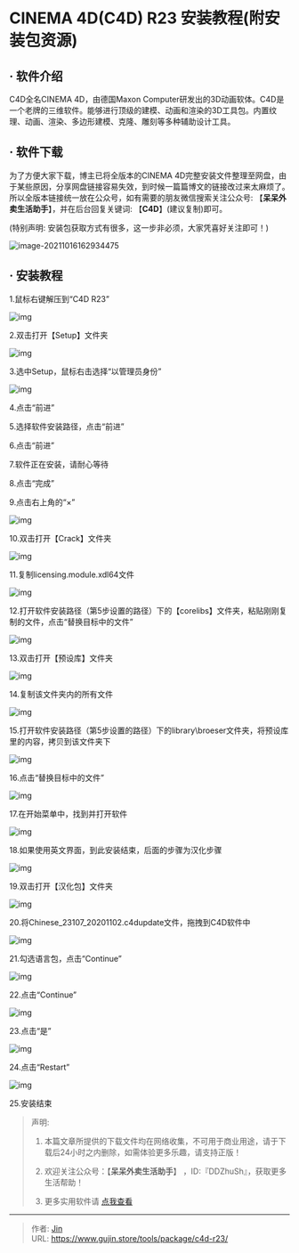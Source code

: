 # CINEMA 4D(C4D) R23 安装教程(附安装包资源)


## · 软件介绍
C4D全名CINEMA 4D，由德国Maxon Computer研发出的3D动画软体。C4D是一个老牌的三维软件。能够进行顶级的建模、动画和渲染的3D工具包。内置纹理、动画、渲染、多边形建模、克隆、雕刻等多种辅助设计工具。

## · 软件下载
为了方便大家下载，博主已将全版本的CINEMA 4D完整安装文件整理至网盘，由于某些原因，分享网盘链接容易失效，到时候一篇篇博文的链接改过来太麻烦了。所以全版本链接统一放在公众号，如有需要的朋友微信搜索关注公众号: 【**呆呆外卖生活助手**】，并在后台回复关键词: 【**C4D**】(建议复制)即可。

(特别声明: 安装包获取方式有很多，这一步非必须，大家凭喜好关注即可！)

![image-20211016162934475](https://img.gujin.store/img/image-20211016162934475.png)

## · 安装教程

1.鼠标右键解压到“C4D R23”

![img](https://img.gujin.store/img/v2-7d78b466f95ae509710b2f4285e70657_720w.png)

2.双击打开【Setup】文件夹

![img](https://img.gujin.store/img/v2-e13d87f2db1aa15c26279f0a7afe6d18_720w.png)

3.选中Setup，鼠标右击选择“以管理员身份”

![img](https://img.gujin.store/img/v2-6bacaf1a1f4a211d2545f3bdc38a9343_720w.png)

4.点击“前进”

5.选择软件安装路径，点击“前进”

6.点击“前进”

7.软件正在安装，请耐心等待

8.点击“完成”

9.点击右上角的“×”

![img](https://img.gujin.store/img/v2-76819dffde20ea5ce15317705036b96a_720w.png)

10.双击打开【Crack】文件夹

![img](https://img.gujin.store/img/v2-0c9625ed66703ce83528d4e7e1eb39a5_720w.png)

11.复制licensing.module.xdl64文件

![img](https://img.gujin.store/img/v2-1977a895a84b8e858d457b52dfd91f1b_720w.png)

12.打开软件安装路径（第5步设置的路径）下的【corelibs】文件夹，粘贴刚刚复制的文件，点击“替换目标中的文件”

![img](https://img.gujin.store/img/v2-cc52dca4ba70349c71a7d710aecdcc0a_720w.png)



13.双击打开【预设库】文件夹

![img](https://img.gujin.store/img/v2-f6516606f8a329911603b4ef53d9e73d_720w.png)

14.复制该文件夹内的所有文件

![img](https://img.gujin.store/img/v2-82a6c129c71676cff501453491a987de_720w.png)

15.打开软件安装路径（第5步设置的路径）下的library\broeser文件夹，将预设库里的内容，拷贝到该文件夹下

![img](https://img.gujin.store/img/v2-9f1c83dd19e02325ef987791dcdc5b8c_720w.png)

16.点击“替换目标中的文件”

![img](https://img.gujin.store/img/v2-981f522a1dd84274e6b5a9d8d264ec6f_720w.png)

17.在开始菜单中，找到并打开软件

![img](https://img.gujin.store/img/v2-107b2c60585f1276093eb4767b1f6914_720w.png)

18.如果使用英文界面，到此安装结束，后面的步骤为汉化步骤

![img](https://img.gujin.store/img/v2-4842a77452dfdf2a433cb273a94480a9_720w.png)

19.双击打开【汉化包】文件夹

![img](https://img.gujin.store/img/v2-7efc84b955b86365e869c1072d1afc50_720w.png)

20.将Chinese_23107_20201102.c4dupdate文件，拖拽到C4D软件中

![img](https://img.gujin.store/img/v2-7f351584b037dba0c1e0f4f9d08c4a2c_720w.png)

21.勾选语言包，点击“Continue”

![img](https://img.gujin.store/img/v2-6afbcc9d822e92c328a0e855ce970064_720w.png)

22.点击“Continue”

![img](https://img.gujin.store/img/v2-12294de912b193aa75cba08ed6da171a_720w.png)

23.点击“是”

![img](https://img.gujin.store/img/v2-feb8e2bea5d8805e4492df3e6dba3f5b_720w.png)

24.点击“Restart”

![img](https://img.gujin.store/img/v2-c445ec8a1da11c7416681df5cf37d16d_720w.png)

25.安装结束




> 声明: 
>
> 1. 本篇文章所提供的下载文件均在网络收集，不可用于商业用途，请于下载后24小时之内删除，如需体验更多乐趣，请支持正版！
>
> 2. 欢迎关注公众号：【**呆呆外卖生活助手**】 ，ID:『DDZhuSh』，获取更多生活帮助！
>
> 3. 更多实用软件请  [点我查看](/tools)

---

> 作者: [Jin](https://img.gujin.store/img/favicon.ico)  
> URL: https://www.gujin.store/tools/package/c4d-r23/  

